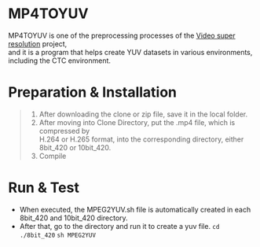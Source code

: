 # MP4TOYUV
MP4TOYUV is one of the preprocessing processes of the [ Video super resolution](https://github.com/Hyunmin-jasper-Cho/VideoSuperResolution) project,  
and it is a program that helps create YUV datasets in various environments, including the CTC environment.

# Preparation & Installation
> 1. After downloading the clone or zip file, save it in the local folder.
> 2. After moving into Clone Directory, put the .mp4 file, which is compressed by  
> H.264 or H.265 format, into the corresponding directory, either 8bit_420 or 10bit_420.
> 3. Compile

# Run & Test
- When executed, the MPEG2YUV.sh file is automatically created in each 8bit_420 and 10bit_420 directory.
- After that, go to the directory and run it to create a yuv file.
`cd ./8bit_420`
`sh MPEG2YUV`
